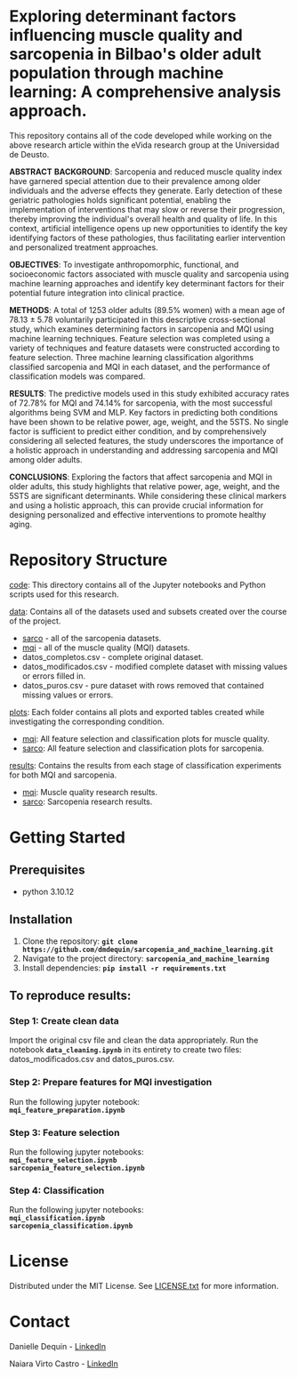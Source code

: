# Exploring determinant factors influencing muscle quality and sarcopenia in Bilbao's older adult population through machine learning: A comprehensive analysis approach.

This repository contains all of the code developed while working on the above research article within the eVida research group at the Universidad de Deusto.<br>

**ABSTRACT**
**BACKGROUND**: Sarcopenia and reduced muscle quality index have garnered special attention due to their prevalence among older individuals and the adverse effects they generate. Early detection of these geriatric pathologies holds significant potential, enabling the implementation of interventions that may slow or reverse their progression, thereby improving the individual's overall health and quality of life. In this context, artificial intelligence opens up new opportunities to identify the key identifying factors of these pathologies, thus facilitating earlier intervention and personalized treatment approaches.

**OBJECTIVES**: To investigate anthropomorphic, functional, and socioeconomic factors associated with muscle quality and sarcopenia using machine learning approaches and identify key determinant factors for their potential future integration into clinical practice.

**METHODS**: A total of 1253 older adults (89.5% women) with a mean age of 78.13 ± 5.78 voluntarily participated in this descriptive cross-sectional study, which examines determining factors in sarcopenia and MQI using machine learning techniques. Feature selection was completed using a variety of techniques and feature datasets were constructed according to feature selection. Three machine learning classification algorithms classified sarcopenia and MQI in each dataset, and the performance of classification models was compared.

**RESULTS**: The predictive models used in this study exhibited accuracy rates of 72.78% for MQI and 74.14% for sarcopenia, with the most successful algorithms being SVM and MLP. Key factors in predicting both conditions have been shown to be relative power, age, weight, and the 5STS. No single factor is sufficient to predict either condition, and by comprehensively considering all selected features, the study underscores the importance of a holistic approach in understanding and addressing sarcopenia and MQI among older adults.

**CONCLUSIONS**: Exploring the factors that affect sarcopenia and MQI in older adults, this study highlights that relative power, age, weight, and the 5STS are significant determinants. While considering these clinical markers and using a holistic approach, this can provide crucial information for designing personalized and effective interventions to promote healthy aging.

# Repository Structure

[code](https://github.com/dmdequin/sarcopenia_and_machine_learning/tree/master/code): This directory contains all of the Jupyter notebooks and Python scripts used for this research.

[data](https://github.com/dmdequin/sarcopenia_and_machine_learning/tree/master/data): Contains all of the datasets used and subsets created over the course of the project.
- [sarco](https://github.com/dmdequin/sarcopenia_and_machine_learning/tree/master/data/mqi) - all of the sarcopenia datasets.
- [mqi](https://github.com/dmdequin/sarcopenia_and_machine_learning/tree/master/data/sarco) - all of the muscle quality (MQI) datasets.
- datos_completos.csv - complete original dataset.
- datos_modificados.csv - modified complete dataset with missing values or errors filled in.
- datos_puros.csv - pure dataset with rows removed that contained missing values or errors.

[plots](https://github.com/dmdequin/sarcopenia_and_machine_learning/tree/master/plots): Each folder contains all plots and exported tables created while investigating the corresponding condition.
- [mqi](https://github.com/dmdequin/sarcopenia_and_machine_learning/tree/master/plots/mqi): All feature selection and classification plots for muscle quality.
- [sarco](https://github.com/dmdequin/sarcopenia_and_machine_learning/tree/master/plots/sarco): All feature selection and classification plots for sarcopenia.

[results](https://github.com/dmdequin/sarcopenia_and_machine_learning/tree/master/results): Contains the results from each stage of classification experiments for both MQI and sarcopenia.
- [mqi](https://github.com/dmdequin/sarcopenia_and_machine_learning/tree/master/results/mqi): Muscle quality research results.
- [sarco](https://github.com/dmdequin/sarcopenia_and_machine_learning/tree/master/results/sarco): Sarcopenia research results.


# Getting Started

## Prerequisites
- python 3.10.12

## Installation

1. Clone the repository: **`git clone https://github.com/dmdequin/sarcopenia_and_machine_learning.git`**
2. Navigate to the project directory: **`sarcopenia_and_machine_learning`**
3. Install dependencies: **`pip install -r requirements.txt`**

## To reproduce results:
### Step 1: Create clean data
Import the original csv file and clean the data appropriately. Run the notebook **```data_cleaning.ipynb```** in its entirety to create two files: datos_modificados.csv and datos_puros.csv.

### Step 2: Prepare features for MQI investigation
Run the following jupyter notebook:<br>
**```mqi_feature_preparation.ipynb```**

### Step 3: Feature selection
Run the following jupyter notebooks:<br>
**```mqi_feature_selection.ipynb```**<br>
**```sarcopenia_feature_selection.ipynb```**

### Step 4: Classification
Run the following jupyter notebooks:<br>
**```mqi_classification.ipynb```**<br>
**```sarcopenia_classification.ipynb```**


# License
Distributed under the MIT License. See [LICENSE.txt](https://github.com/dmdequin/sarcopenia_and_machine_learning/license.txt) for more information.

# Contact
Danielle Dequin - [LinkedIn](https://www.linkedin.com/in/danielle-dequin/)

Naiara Virto Castro - [LinkedIn](https://www.linkedin.com/in/naiara-v-05b420208/)
